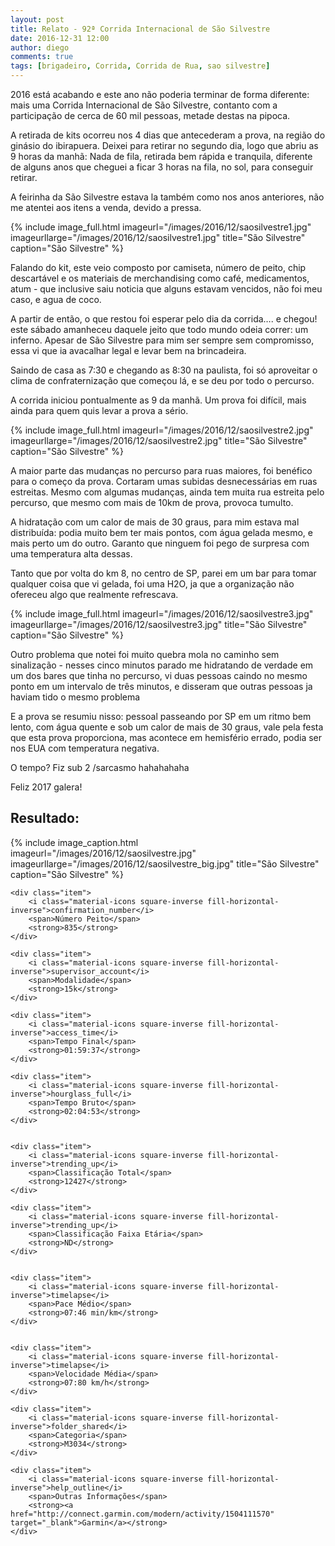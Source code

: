 ```yaml
---
layout: post
title: Relato - 92ª Corrida Internacional de São Silvestre
date: 2016-12-31 12:00
author: diego
comments: true
tags: [brigadeiro, Corrida, Corrida de Rua, sao silvestre]
---
```


2016 está acabando e este ano não poderia terminar de forma diferente: mais uma Corrida Internacional de São Silvestre, contanto com a participação de cerca de 60 mil pessoas, metade destas na pipoca.

A retirada de kits ocorreu nos 4 dias que antecederam a prova, na região do ginásio do ibirapuera. Deixei para retirar no segundo dia, logo que abriu as 9 horas da manhã: Nada de fila, retirada bem rápida e tranquila, diferente de alguns anos que cheguei a ficar 3 horas na fila, no sol, para conseguir retirar. 

A feirinha da São Silvestre estava la também como nos anos anteriores, não me atentei aos itens a venda, devido a pressa.

<!--more-->

{% include image_full.html imageurl="/images/2016/12/saosilvestre1.jpg" imageurllarge="/images/2016/12/saosilvestre1.jpg" title="São Silvestre" caption="São Silvestre" %}


Falando do kit, este veio composto por camiseta, número de peito, chip descartável e os materiais de merchandising como café, medicamentos, atum - que inclusive saiu noticia que alguns estavam vencidos, não foi meu caso, e agua de coco. 

A partir de então, o que restou foi esperar pelo dia da corrida…. e chegou! este sábado amanheceu daquele jeito que todo mundo odeia correr: um inferno. Apesar de São Silvestre para mim ser sempre sem compromisso, essa vi que ia avacalhar legal e levar bem na brincadeira.

Saindo de casa as 7:30 e chegando as 8:30 na paulista, foi só aproveitar o clima de confraternização que começou lá, e se deu por todo o percurso.

A corrida iniciou pontualmente as 9 da manhã. Um prova foi difícil, mais ainda para quem quis levar a prova a sério. 

{% include image_full.html imageurl="/images/2016/12/saosilvestre2.jpg" imageurllarge="/images/2016/12/saosilvestre2.jpg" title="São Silvestre" caption="São Silvestre" %}


A maior parte das mudanças no percurso para ruas maiores, foi benéfico para o começo da prova. Cortaram umas subidas desnecessárias em ruas estreitas. Mesmo com algumas mudanças, ainda tem muita rua estreita pelo percurso, que mesmo com mais de 10km de prova, provoca tumulto.

A hidratação com um calor de mais de 30 graus, para mim estava mal distribuída: podia muito bem ter mais pontos, com água gelada mesmo, e mais perto um do outro. Garanto que ninguem foi pego de surpresa com uma temperatura alta dessas.

Tanto que por volta do km 8, no centro de SP, parei em um bar para tomar qualquer coisa que vi gelada, foi uma H2O, ja que a organização não ofereceu algo que realmente refrescava.

{% include image_full.html imageurl="/images/2016/12/saosilvestre3.jpg" imageurllarge="/images/2016/12/saosilvestre3.jpg" title="São Silvestre" caption="São Silvestre" %}

Outro problema que notei foi muito quebra mola no caminho sem sinalização - nesses cinco minutos parado me hidratando de verdade em um dos bares que tinha no percurso, vi duas pessoas caindo no mesmo ponto em um intervalo de três minutos, e disseram que outras pessoas ja haviam tido o mesmo problema

E a prova se resumiu nisso: pessoal passeando por SP em um ritmo bem lento, com água quente e sob um calor de mais de 30 graus, vale pela festa que esta prova proporciona, mas acontece em hemisfério errado, podia ser nos EUA com temperatura negativa.

O tempo? Fiz sub 2 /sarcasmo hahahahaha

Feliz 2017 galera!

## Resultado:

<div class="row">

<div class="col-md-4">
{% include image_caption.html imageurl="/images/2016/12/saosilvestre.jpg" imageurllarge="/images/2016/12/saosilvestre_big.jpg" title="São Silvestre" caption="São Silvestre" %}
</div>

<div class="iconos clearfix col-md-8">

	<div class="item">
		<i class="material-icons square-inverse fill-horizontal-inverse">confirmation_number</i>
		<span>Número Peito</span>
		<strong>835</strong>
	</div>

	<div class="item">
		<i class="material-icons square-inverse fill-horizontal-inverse">supervisor_account</i>
		<span>Modalidade</span>
		<strong>15k</strong>
	</div>

	<div class="item">
		<i class="material-icons square-inverse fill-horizontal-inverse">access_time</i>
		<span>Tempo Final</span>
		<strong>01:59:37</strong>
	</div>

	<div class="item">
		<i class="material-icons square-inverse fill-horizontal-inverse">hourglass_full</i>
		<span>Tempo Bruto</span>
		<strong>02:04:53</strong>
	</div>


	<div class="item">
		<i class="material-icons square-inverse fill-horizontal-inverse">trending_up</i>
		<span>Classificação Total</span>
		<strong>12427</strong>
	</div>

	<div class="item">
		<i class="material-icons square-inverse fill-horizontal-inverse">trending_up</i>
		<span>Classificação Faixa Etária</span>
		<strong>ND</strong>
	</div>


	<div class="item">
		<i class="material-icons square-inverse fill-horizontal-inverse">timelapse</i>
		<span>Pace Médio</span>
		<strong>07:46 min/km</strong>
	</div>


	<div class="item">
		<i class="material-icons square-inverse fill-horizontal-inverse">timelapse</i>
		<span>Velocidade Média</span>
		<strong>07:80 km/h</strong>
	</div>

	<div class="item">
		<i class="material-icons square-inverse fill-horizontal-inverse">folder_shared</i>
		<span>Categoria</span>
		<strong>M3034</strong>
	</div>

	<div class="item">
		<i class="material-icons square-inverse fill-horizontal-inverse">help_outline</i>
		<span>Outras Informações</span>
		<strong><a href="http://connect.garmin.com/modern/activity/1504111570" target="_blank">Garmin</a></strong>
	</div>

</div>
</div>